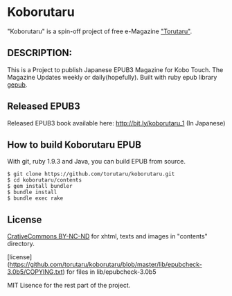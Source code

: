 Koborutaru
==========

"Koborutaru" is a spin-off project of free e-Magazine ["Torutaru"](http://facebook.com/torutaru).

## DESCRIPTION:

This is a Project to publish Japanese EPUB3 Magazine for Kobo Touch. The Magazine Updates weekly or daily(hopefully). 
Built with ruby epub library [gepub](http://github.com/skoji/gepub).

## Released EPUB3 
Released EPUB3 book available here: 
http://bit.ly/koborutaru_1 (In Japanese)

## How to build Koborutaru EPUB

With git, ruby 1.9.3 and Java, you can build EPUB from source. 

    $ git clone https://github.com/torutaru/koborutaru.git
    $ cd koborutaru/contents
    $ gem install bundler
    $ bundle install
    $ bundle exec rake
    

## License

[CrativeCommons BY-NC-ND](http://creativecommons.org/licenses/by-nc-nd/2.5/) for xhtml, texts and images in "contents" directory.

[license] (https://github.com/torutaru/koborutaru/blob/master/lib/epubcheck-3.0b5/COPYING.txt) for files in lib/epubcheck-3.0b5

MIT Lisence for the rest part of the project.

